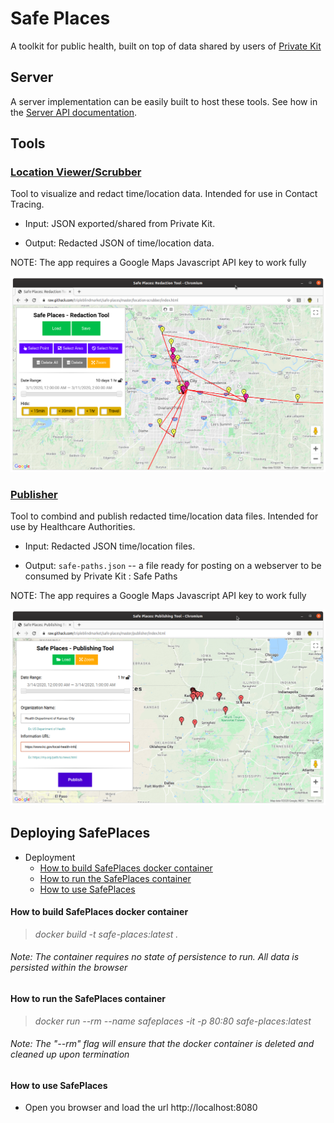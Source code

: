 
# Safe Places

  

A toolkit for public health, built on top of data shared by users of [Private Kit](https://github.com/tripleblindmarket/private-kit)

  

## Server

  

A server implementation can be easily built to host these tools. See how in the [Server API documentation](Safe-Places-Server.md).

  

## Tools

  

### [Location Viewer/Scrubber](https://raw.githack.com/tripleblindmarket/safe-places/master/location-scrubber/index.html)

  

Tool to visualize and redact time/location data. Intended for use in Contact Tracing.

  

- Input: JSON exported/shared from Private Kit.

- Output: Redacted JSON of time/location data.

  

NOTE: The app requires a Google Maps Javascript API key to work fully

<img  src="examples/Redaction_Tool_screenshot.png">

  

### [Publisher](https://raw.githack.com/tripleblindmarket/safe-places/master/publisher/index.html)

  

Tool to combind and publish redacted time/location data files. Intended for use by Healthcare Authorities.

  

- Input: Redacted JSON time/location files.

- Output: `safe-paths.json` -- a file ready for posting on a webserver to be consumed by Private Kit : Safe Paths

  

NOTE: The app requires a Google Maps Javascript API key to work fully

<img  src="examples/Publishing_Tool_screenshot.png">







## Deploying SafePlaces

  <!-- TOC -->

- Deployment
    - [How to build SafePlaces docker container](#how-to-build-safeplaces-docker-container)
    - [How to run the SafePlaces  container](#how-to-run-the-safeplaces--container)
    - [How to use SafePlaces](#how-to-use-safeplaces)
  <!-- /TOC -->

####  How to build SafePlaces docker container

> *docker build -t safe-places:latest .*

###### *Note: The container requires no state of persistence to run. All data is persisted within the browser*

####  How to run the SafePlaces  container
> *docker run --rm --name safeplaces -it -p 80:80 safe-places:latest*
###### *Note: The "--rm" flag will ensure that the docker container is deleted and cleaned up upon termination*
####  How to use SafePlaces
* Open you browser and load the url http://localhost:8080